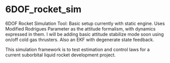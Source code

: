# 6DOF_rocket_sim
6DOF Rocket Simulation Tool:
  Basic setup currently with static engine. Uses Modified Rodrigues Parameter as the attitude formalism, with dynamics expressed in them.
  I will be adding basic attitude stabilize mode soon using on/off cold gas thrusters. Also an EKF with degenerate state feedback.
  
  This simulation framework is to test estimation and control laws for a current suborbital liquid rocket development project.
